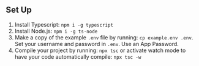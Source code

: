 ## Set Up

1. Install Typescript: `npm i -g typescript`
2. Install Node.js: `npm i -g ts-node`
3. Make a copy of the example `.env` file by running: `cp example.env .env`. Set your username and password in `.env`. Use an App Password.
4. Compile your project by running: `npx tsc` or activate watch mode to have your code automatically compile: `npx tsc -w`
